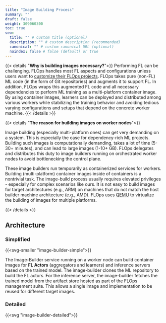 ```yaml
---
title: "Image Building Process"
summary: ""
draft: false
weight: 309060300
toc: true
seo:
  title: "" # custom title (optional)
  description: "" # custom description (recommended)
  canonical: "" # custom canonical URL (optional)
  noindex: false # false (default) or true
---
```


{{< details "**Why is building images necessary?**">}}
  Performing FL can be challenging.
  FLOps handles most FL aspects and configurations unless users want to [customize their FLOps projects](/docs/manuals/flops-addon/customizations/flops-customizations-overview/).
  FLOps takes pure (non-FL) ML code (in the form of Git repositories) and augments it to support FL.
  In addition, FLOps wraps this augmented FL code and all necessary dependencies to perform ML training as a multi-platform container image.
  By using container images, learners can be deployed and distributed among various workers while stabilizing the training behavior and avoiding tedious varying configurations and setups that depend on the concrete worker machine.
{{< /details >}}

{{< details "**The reason for building images on worker nodes**">}}

  Image building (especially multi-platform ones) can get very demanding on a system.
  This is especially the case for dependency-rich ML projects.
  Building such images is computationally demanding, takes a lot of time (5-30+ minutes), and can lead to large images (1-10+ GB).
  FLOps delegates and distributes this duty to image builders running on orchestrated worker nodes to avoid bottlenecking the control plane.

  These image builders run temporarily as containerized services for workers.
  Building (multi-platform) container images inside of containers is a nontrivial task.
  The image-build process usually requires elevated privileges - especially for complex scenarios like ours.
  It is not easy to build images for target architectures (e.g., ARM) on machines that do not match the host builder machine architecture (e.g., AMD).
  FLOps uses [QEMU](https://www.qemu.org/) to virtualize the building of images for multiple platforms.

{{< /details >}}

## Architecture

### Simplified

{{<svg-smaller "image-builder-simple">}}

The Image-Builder service running on a worker node can build container images for **FL Actors** (aggregators and learners) and inference servers based on the trained model.
The image-builder clones the ML repository to build the FL actors.
For the inference server, the image-builder fetches the trained model from the artifact store hosted as part of the FLOps management suite.
This allows a single image and implementation to be reused for different target images.

### Detailed

{{<svg "image-builder-detailed">}}
